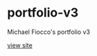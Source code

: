 # portfolio-v3
Michael Fiocco's portfolio v3

[view site](http://www.michaelfiocco.com/portfolio-v3)
